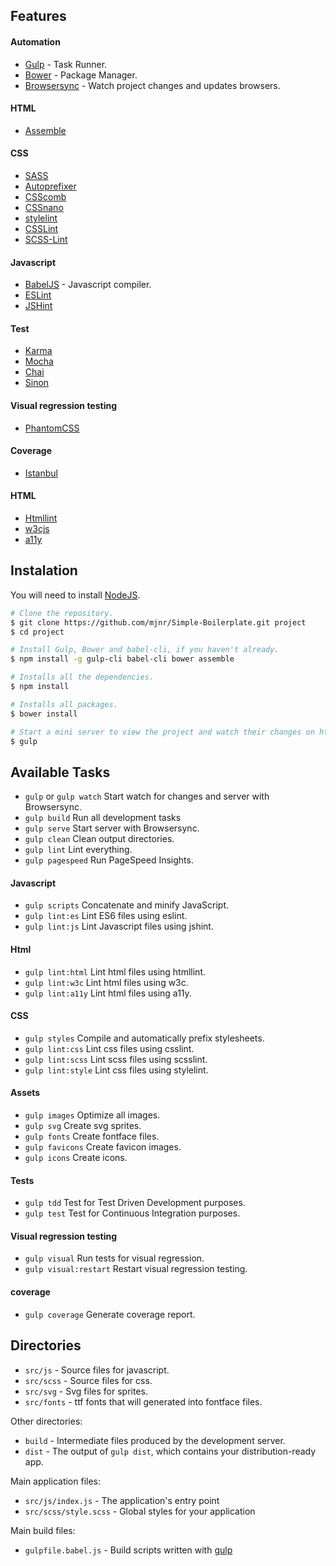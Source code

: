 ## Features

#### Automation
- [Gulp](http://gulpjs.com/) - Task Runner.
- [Bower](http://bower.io/) - Package Manager.
- [Browsersync](http://www.browsersync.io/) - Watch project changes and updates browsers.

#### HTML
- [Assemble](https://github.com/assemble/assemble/)

#### CSS
- [SASS](http://sass-lang.com/)
- [Autoprefixer](https://github.com/postcss/autoprefixer)
- [CSScomb](http://csscomb.com/)
- [CSSnano](http://cssnano.co/)
- [stylelint](http://stylelint.io/)
- [CSSLint](http://csslint.net/)
- [SCSS-Lint](https://github.com/brigade/scss-lint/)

#### Javascript
- [BabelJS](https://babeljs.io/) - Javascript compiler.
- [ESLint](http://eslint.org/)
- [JSHint](http://jshint.com/)

#### Test
- [Karma](https://karma-runner.github.io/)
- [Mocha](http://mochajs.org/)
- [Chai](http://chaijs.com/)
- [Sinon](http://sinonjs.org/)

#### Visual regression testing
- [PhantomCSS](https://github.com/Huddle/PhantomCSS)

#### Coverage
- [Istanbul](https://github.com/gotwarlost/istanbul)

#### HTML
- [Htmllint](http://htmllint.github.io)
- [w3cjs](https://github.com/thomasdavis/w3cjs)
- [a11y](https://addyosmani.com/a11y/)

## Instalation

You will need to install [NodeJS](http://nodejs.org/).

```sh
# Clone the repository.
$ git clone https://github.com/mjnr/Simple-Boilerplate.git project
$ cd project

# Install Gulp, Bower and babel-cli, if you haven't already.
$ npm install -g gulp-cli babel-cli bower assemble

# Installs all the dependencies.
$ npm install

# Installs all packages.
$ bower install

# Start a mini server to view the project and watch their changes on http://localhost:3000/
$ gulp
```

## Available Tasks
- `gulp` or `gulp watch` Start watch for changes and server with Browsersync.
- `gulp build` Run all development tasks
- `gulp serve` Start server with Browsersync.
- `gulp clean` Clean output directories.
- `gulp lint` Lint everything.
- `gulp pagespeed` Run PageSpeed Insights.

#### Javascript
- `gulp scripts` Concatenate and minify JavaScript.
- `gulp lint:es` Lint ES6 files using eslint.
- `gulp lint:js` Lint Javascript files using jshint.

#### Html
- `gulp lint:html` Lint html files using htmllint.
- `gulp lint:w3c` Lint html files using w3c.
- `gulp lint:a11y` Lint html files using a11y.

#### CSS
- `gulp styles` Compile and automatically prefix stylesheets.
- `gulp lint:css` Lint css files using csslint.
- `gulp lint:scss` Lint scss files using scsslint.
- `gulp lint:style` Lint css files using stylelint.

#### Assets
- `gulp images` Optimize all images.
- `gulp svg` Create svg sprites.
- `gulp fonts` Create fontface files.
- `gulp favicons` Create favicon images.
- `gulp icons` Create icons.

#### Tests
- `gulp tdd` Test for Test Driven Development purposes.
- `gulp test` Test for Continuous Integration purposes.

#### Visual regression testing
- `gulp visual` Run tests for visual regression.
- `gulp visual:restart` Restart visual regression testing.

#### coverage
- `gulp coverage` Generate coverage report.

## Directories

- `src/js` - Source files for javascript.
- `src/scss` - Source files for css.
- `src/svg` - Svg files for sprites.
- `src/fonts` - ttf fonts that will generated into fontface files.

Other directories:

- `build` - Intermediate files produced by the development server. 
- `dist` - The output of `gulp dist`, which contains your distribution-ready app.

Main application files:
- `src/js/index.js` - The application's entry point
- `src/scss/style.scss` - Global styles for your application

Main build files:

- `gulpfile.babel.js` - Build scripts written with [gulp](http://gulpjs.com/)